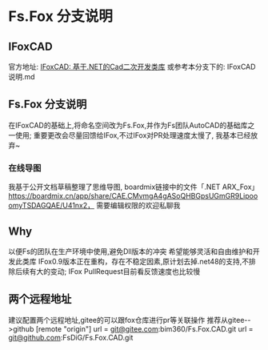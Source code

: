 # Fs.Fox 分支说明
## IFoxCAD

官方地址:     [IFoxCAD: 基于.NET的Cad二次开发类库](https://gitee.com/inspirefunction/ifoxcad)
或参考本分支下的:  IFoxCAD 说明.md

## Fs.Fox 分支说明

在IFoxCAD的基础上,将命名空间改为Fs.Fox,并作为Fs团队AutoCAD的基础库之一使用;
重要更改会尽量回馈给IFox,不过IFox对PR处理速度太慢了, 我基本已经放弃~
### 在线导图
我基于公开文档草稿整理了思维导图, boardmix链接中的文件「.NET ARX_Fox」
https://boardmix.cn/app/share/CAE.CMvmgA4gASoQHBGpsUGmGR9LipooomyTSDAGQAE/U41nx2，
需要编辑权限的欢迎私聊我

## Why

以便Fs的团队在生产环境中使用,避免Dll版本的冲突
希望能够灵活和自由维护和开发此类库
IFox0.9版本正在重构，存在不稳定因素,原计划去掉.net48的支持,不排除后续有大的变动;
IFox PullRequest目前看反馈速度也比较慢

## 两个远程地址

建议配置两个远程地址,gitee的可以跟fox仓库进行pr等关联操作
推荐从gitee-->github
[remote "origin"]
	url = git@gitee.com:bim360/Fs.Fox.CAD.git
	url = git@github.com:FsDiG/Fs.Fox.CAD.git
